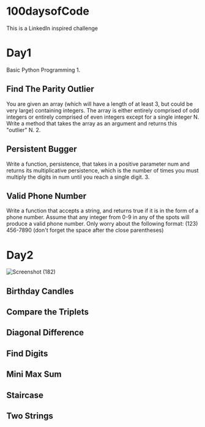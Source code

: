# 100daysofCode
This is a LinkedIn inspired challenge
# Day1
Basic Python Programming
1.
## Find The Parity Outlier
You are given an array (which will have a length of at least 3, but could be very large) containing integers. The array is either entirely comprised of odd integers or entirely comprised of even integers except for a single integer N. Write a method that takes the array as an argument and returns this "outlier" N.
2.
## Persistent Bugger
Write a function, persistence, that takes in a positive parameter num and returns its multiplicative persistence, which is the number of times you must multiply the digits in num until you reach a single digit.
3.
## Valid Phone Number
Write a function that accepts a string, and returns true if it is in the form of a phone number.
Assume that any integer from 0-9 in any of the spots will produce a valid phone number.
Only worry about the following format:
(123) 456-7890 (don't forget the space after the close parentheses)
# Day2
![Screenshot (182)](https://user-images.githubusercontent.com/59372076/96361188-4ef29800-1141-11eb-822a-450076a7af79.png)
## Birthday Candles
## Compare the Triplets
## Diagonal Difference
## Find Digits
## Mini Max Sum
## Staircase
## Two Strings
